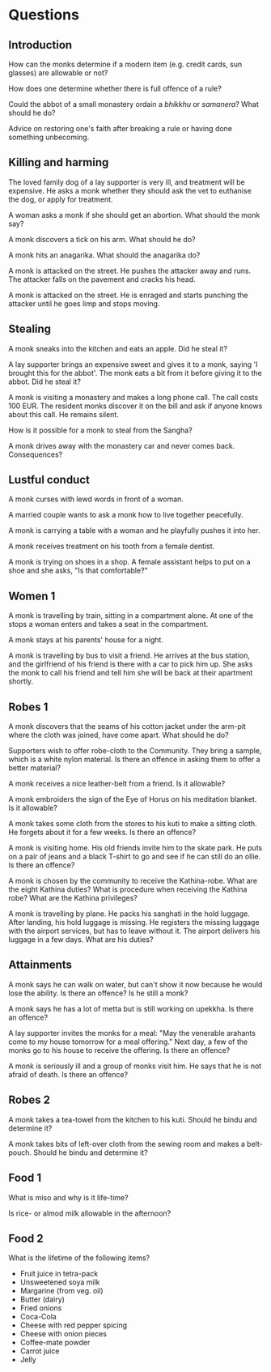 # Questions

## Introduction

How can the monks determine if a modern item (e.g. credit cards, sun
glasses) are allowable or not?

How does one determine whether there is full offence of a rule?

Could the abbot of a small monastery ordain a *bhikkhu* or *samanera*? What
should he do?

Advice on restoring one's faith after breaking a rule or having done
something unbecoming.

## Killing and harming

The loved family dog of a lay supporter is very ill, and treatment will
be expensive. He asks a monk whether they should ask the vet to
euthanise the dog, or apply for treatment.

A woman asks a monk if she should get an abortion. What should the monk
say?

A monk discovers a tick on his arm. What should he do?

A monk hits an anagarika. What should the anagarika do?

A monk is attacked on the street. He pushes the attacker away and runs. The
attacker falls on the pavement and cracks his head.

A monk is attacked on the street. He is enraged and starts punching the attacker
until he goes limp and stops moving.

## Stealing

A monk sneaks into the kitchen and eats an apple. Did he steal it?

A lay supporter brings an expensive sweet and gives it to a monk, saying
'I brought this for the abbot'. The monk eats a bit from it before
giving it to the abbot. Did he steal it?

A monk is visiting a monastery and makes a long phone call. The call
costs 100 EUR. The resident monks discover it on the bill and ask if
anyone knows about this call. He remains silent.

How is it possible for a monk to steal from the Sangha?

A monk drives away with the monastery car and never comes back.
Consequences?

## Lustful conduct

A monk curses with lewd words in front of a woman.

A married couple wants to ask a monk how to live together peacefully.

A monk is carrying a table with a woman and he playfully pushes it into
her.

A monk receives treatment on his tooth from a female dentist.

A monk is trying on shoes in a shop. A female assistant helps to put on
a shoe and she asks, "Is that comfortable?"

## Women 1

<!-- latex
\enlargethispage{3\baselineskip}
-->

A monk is travelling by train, sitting in a compartment alone. At one of
the stops a woman enters and takes a seat in the compartment.

A monk stays at his parents' house for a night.

A monk is travelling by bus to visit a friend. He arrives at the bus
station, and the girlfriend of his friend is there with a car to pick
him up. She asks the monk to call his friend and tell him she will be
back at their apartment shortly.

## Robes 1

A monk discovers that the seams of his cotton jacket under the arm-pit where the
cloth was joined, have come apart. What should he do?

Supporters wish to offer robe-cloth to the Community. They bring a sample, which
is a white nylon material. Is there an offence in asking them to offer a better
material?

A monk receives a nice leather-belt from a friend. Is it allowable?

A monk embroiders the sign of the Eye of Horus on his meditation blanket. Is it
allowable?

A monk takes some cloth from the stores to his kuti to make a sitting cloth. He
forgets about it for a few weeks. Is there an offence?

A monk is visiting home. His old friends invite him to the skate park. He puts
on a pair of jeans and a black T-shirt to go and see if he can still do an
ollie. Is there an offence?

A monk is chosen by the community to receive the Kathina-robe. What are the
eight Kathina duties? What is procedure when receiving the Kathina robe? What
are the Kathina privileges?

A monk is travelling by plane. He packs his sanghati in the hold luggage. After
landing, his hold luggage is missing. He registers the missing luggage with the
airport services, but has to leave without it. The airport delivers his luggage
in a few days. What are his duties?

## Attainments

A monk says he can walk on water, but can't show it now because he would lose
the ability. Is there an offence? Is he still a monk?

A monk says he has a lot of metta but is still working on upekkha. Is there an
offence?

A lay supporter invites the monks for a meal: "May the venerable arahants come
to my house tomorrow for a meal offering." Next day, a few of the monks go to
his house to receive the offering. Is there an offence?

A monk is seriously ill and a group of monks visit him. He says that he is not
afraid of death. Is there an offence?

## Robes 2

A monk takes a tea-towel from the kitchen to his kuti. Should he bindu and
determine it?

A monk takes bits of left-over cloth from the sewing room and makes a
belt-pouch. Should he bindu and determine it?

## Food 1

What is miso and why is it life-time?

Is rice- or almod milk allowable in the afternoon?

## Food 2

What is the lifetime of the following items?

- Fruit juice in tetra-pack
- Unsweetened soya milk
- Margarine (from veg. oil)
- Butter (dairy)
- Fried onions
- Coca-Cola
- Cheese with red pepper spicing
- Cheese with onion pieces
- Coffee-mate powder
- Carrot juice
- Jelly

